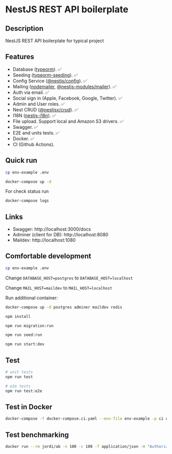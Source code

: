 # NestJS REST API boilerplate

## Description

NestJS REST API boilerplate for typical project

## Features

- Database ([typeorm](https://www.npmjs.com/package/typeorm)). :white_check_mark:
- Seeding ([typeorm-seeding](https://www.npmjs.com/package/typeorm-seeding)). :white_check_mark:
- Config Service ([@nestjs/config](https://www.npmjs.com/package/@nestjs/config)). :white_check_mark:
- Mailing ([nodemailer](https://www.npmjs.com/package/nodemailer), [@nestjs-modules/mailer](https://www.npmjs.com/package/@nestjs-modules/mailer)). :white_check_mark:
- Auth via email. :white_check_mark:
- Social sign in (Apple, Facebook, Google, Twitter). :white_check_mark:
- Admin and User roles. :white_check_mark:
- Nest CRUD ([@nestjsx/crud](https://www.npmjs.com/package/@nestjsx/crud)). :white_check_mark:
- I18N ([nestjs-i18n](https://www.npmjs.com/package/nestjs-i18n)). :white_check_mark:
- File upload. Support local and Amazon S3 drivers. :white_check_mark:
- Swagger. :white_check_mark:
- E2E and units tests. :white_check_mark:
- Docker. :white_check_mark:
- CI (Github Actions).

## Quick run

```bash
cp env-example .env

docker-compose up -d
```

For check status run

```bash
docker-compose logs
```

## Links

- Swagger: http://localhost:3000/docs
- Adminer (client for DB): http://localhost:8080
- Maildev: http://localhost:1080

## Comfortable development

```bash
cp env-example .env
```

Change `DATABASE_HOST=postgres` to `DATABASE_HOST=localhost`

Change `MAIL_HOST=maildev` to `MAIL_HOST=localhost`

Run additional container:

```bash
docker-compose up -d postgres adminer maildev redis
```

```bash
npm install

npm run migration:run

npm run seed:run

npm run start:dev
```

## Test

```bash
# unit tests
npm run test

# e2e tests
npm run test:e2e
```

## Test in Docker

```bash
docker-compose -f docker-compose.ci.yaml --env-file env-example -p ci up --build --exit-code-from api && docker-compose -p ci rm -svf
```

## Test benchmarking

```bash
docker run --rm jordi/ab -n 100 -c 100 -T application/json -H "Authorization: Bearer USER_TOKEN" -v 2 http://<server_ip>:3000/api/v1/users
```

